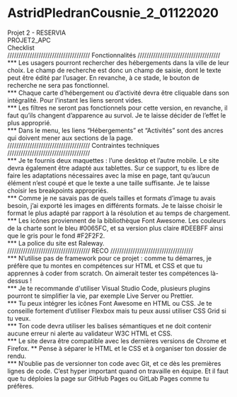 # AstridPledranCousnie_2_01122020</br>
Projet 2 - RESERVIA</br>
PROJET2_APC </br>
Checklist </br>
///////////////////////////////////// Fonctionnalités /////////////////////////////////////</br>
***  Les usagers pourront rechercher des hébergements dans la ville de leur choix. Le champ de recherche est donc un champ de saisie, dont le texte peut être édité par l’usager. En revanche, à ce stade, le bouton de recherche ne sera pas fonctionnel. </br>
***  Chaque carte d’hébergement ou d’activité devra être cliquable dans son intégralité. Pour l’instant les liens seront vides. </br>
***  Les filtres ne seront pas fonctionnels pour cette version, en revanche, il faut qu’ils changent d’apparence au survol. Je te laisse décider de l’effet le plus approprié. </br>
***  Dans le menu, les liens “Hébergements” et “Activités” sont des ancres qui doivent mener aux sections de la page. </br>
///////////////////////////////////// Contraintes techniques /////////////////////////////////////  </br>
***  Je te fournis deux maquettes : l’une desktop et l’autre mobile. Le site devra également être adapté aux tablettes. Sur ce support, tu es libre de faire les adaptations nécessaires avec la mise en page, tant qu’aucun élément n’est coupé et que le texte a une taille suffisante. Je te laisse choisir les breakpoints appropriés.</br> 
***  Comme je ne savais pas de quels tailles et formats d’image tu avais besoin, j’ai exporté les images en différents formats. Je te laisse choisir le format le plus adapté par rapport à la résolution et au temps de chargement. </br>
***  Les icônes proviennent de la bibliothèque Font Awesome. Les couleurs de la charte sont le bleu #0065FC, et sa version plus claire #DEEBFF ainsi que le gris pour le fond #F2F2F2. </br>
***  La police du site est Raleway. </br>
///////////////////////////////////// RECO /////////////////////////////////////  </br>
***  N’utilise pas de framework pour ce projet : comme tu démarres, je préfère que tu montes en compétences sur HTML et CSS et que tu apprennes à coder from scratch. On aimerait tester tes compétences là-dessus ! </br>
***  Je te recommande d'utiliser Visual Studio Code, plusieurs plugins pourront te simplifier la vie, par exemple Live Server ou Prettier. </br>
***  Tu peux intégrer les icônes Font Awesome en HTML ou CSS. Je te conseille fortement d’utiliser Flexbox mais tu peux aussi utiliser CSS Grid si tu veux. </br>
***  Ton code devra utiliser les balises sémantiques et ne doit contenir aucune erreur ni alerte au validateur W3C HTML et CSS. </br>
***  Le site devra être compatible avec les dernières versions de Chrome et Firefox. ** Pense à séparer le HTML et le CSS et à organiser ton dossier de rendu. </br>
***  N’oublie pas de versionner ton code avec Git, et ce dès les premières lignes de code. C’est hyper important quand on travaille en équipe. Et il faut que tu déploies la page sur GitHub Pages ou GitLab Pages comme tu préfères.</br>
